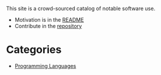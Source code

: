 This site is a crowd-sourced catalog of notable software use.

- Motivation is in the [README](/readme/)
- Contribute in the [repository](https://github.com/so-dang-cool/nobodyuses.org)

# Categories

* [Programming Languages](/programming-languages/)
